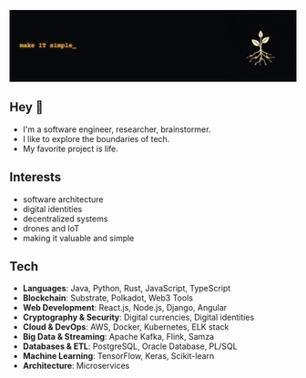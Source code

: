 ![FiberMan Profile Picture](https://github.com/FiberMan/FiberMan/blob/main/profile_banner.png)

## Hey 👋
- I'm a software engineer, researcher, brainstormer.
- I like to explore the boundaries of tech.
- My favorite project is life.

## Interests
- software architecture
- digital identities
- decentralized systems
- drones and IoT
- making it valuable and simple 

## Tech
- **Languages**: Java, Python, Rust, JavaScript, TypeScript
- **Blockchain**: Substrate, Polkadot, Web3 Tools
- **Web Development**: React.js, Node.js, Django, Angular
- **Cryptography & Security**: Digital currencies, Digital identities
- **Cloud & DevOps**: AWS, Docker, Kubernetes, ELK stack
- **Big Data & Streaming**: Apache Kafka, Flink, Samza
- **Databases & ETL**: PostgreSQL, Oracle Database, PL/SQL 
- **Machine Learning**: TensorFlow, Keras, Scikit-learn
- **Architecture**: Microservices

